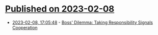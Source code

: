 # [Published on 2023-02-08](index.md)

* [2023-02-08, 17:05:48](https://news.ycombinator.com/item?id=34711054) - [Boss' Dilemma: Taking Responsibility Signals Cooperation](https://tidyfirst.substack.com/p/signaling-cooperation-employees-dilemma)
